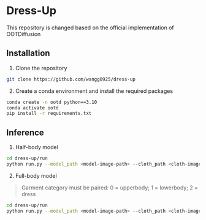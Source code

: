 # Dress-Up
This repository is changed based on the official implementation of OOTDiffusion

## Installation
1. Clone the repository

```sh
git clone https://github.com/wangg0925/dress-up
```

2. Create a conda environment and install the required packages

```sh
conda create -n ootd python==3.10
conda activate ootd
pip install -r requirements.txt
```

## Inference
1. Half-body model

```sh
cd dress-up/run
python run.py --model_path <model-image-path> --cloth_path <cloth-image-path> --scale 2.0 --sample 4
```

2. Full-body model 

> Garment category must be paired: 0 = upperbody; 1 = lowerbody; 2 = dress

```sh
cd dress-up/run
python run.py --model_path <model-image-path> --cloth_path <cloth-image-path> --model_type dc --category 2 --scale 2.0 --sample 4
```
